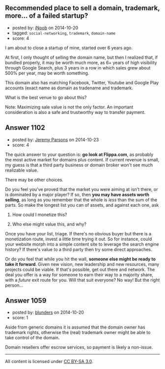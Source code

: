 ## Recommended place to sell a domain, trademark, more... of a failed startup?

- posted by: [iNoob](https://stackexchange.com/users/1639234/inoob) on 2014-10-20
- tagged: `social-networking`, `trademark`, `domain-name`
- score: 4

I am about to close a startup of mine, started over 6 years ago.

At first, I only thought of selling the domain name, but then I realized that, if bundled properly, it may be worth much more, as 6+ years of high visibility through Google Search, plus 3 years in a row in which sales grew about 500% per year, may be worth something.

This domain also has matching Facebook, Twitter, Youtube and Google Play accounts (exact name as domain as tradename and trademark.


What is the best venue to go about this?

Note: Maximizing sale value is not the only factor. An important consideration is also a safe and trustworthy way to transfer payment.





## Answer 1102

- posted by: [Jeremy Parsons](https://stackexchange.com/users/497810/jeremy-parsons) on 2014-10-23
- score: 4

The quick answer to your question is: **go look at Flippa.com**, as probably the most active market for domains plus content. If current revenue is small, my guess is that a third party business or domain broker won't see much realizable value.

There may be other choices. 

Do you feel you've proved that the market you were aiming at isn't there, or is dominated by a major player? If so, then **you may have assets worth selling**, as long as you remember that the whole is *less* than the sum of the parts. So make the longest list you can of assets, and against each one, ask 

1. How could I monetize this?

2. Who else might value this, and why?

Once you have your list, triage. If there's no obvious buyer but there is a monetization route, invest a little time trying it out. So for instance, could your website morph into a simple content site to leverage the search engine history? If there's value to a third party then try some direct approaches.

Or do you feel that while you hit the wall, **someone else might be ready to take it forward**. Given new vision, new leadership and new resources, many projects could be viable. If that's possible, get out there and network. The deal you offer is a way for someone to earn their way to a majority share, with a *future* exit route for you. Will that suit everyone? No way! But the right person...



## Answer 1059

- posted by: [blunders](https://stackexchange.com/users/216182/blunders) on 2014-10-20
- score: 1

Aside from generic domains it is assumed that the domain owner has trademark rights, otherwise the (real) trademark owner might be able to take control of the domain. 

Domain resellers offer escrow services, so payment is likely a non-issue.



---

All content is licensed under [CC BY-SA 3.0](https://creativecommons.org/licenses/by-sa/3.0/).
